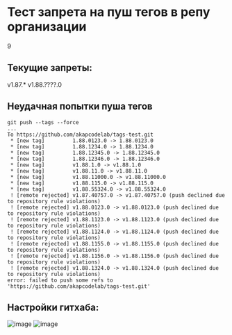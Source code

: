 # Тест запрета на пуш тегов в репу организации

9

## Текущие запреты:
v1.87.* v1.88.????.0

## Неудачная попытки пуша тегов
```
git push --tags --force
...
To https://github.com/akapcodelab/tags-test.git
 * [new tag]         1.88.0123.0 -> 1.88.0123.0
 * [new tag]         1.88.1234.0 -> 1.88.1234.0
 * [new tag]         1.88.12345.0 -> 1.88.12345.0
 * [new tag]         1.88.12346.0 -> 1.88.12346.0
 * [new tag]         v1.88.1.0 -> v1.88.1.0
 * [new tag]         v1.88.11.0 -> v1.88.11.0
 * [new tag]         v1.88.11000.0 -> v1.88.11000.0
 * [new tag]         v1.88.115.0 -> v1.88.115.0
 * [new tag]         v1.88.55324.0 -> v1.88.55324.0
 ! [remote rejected] v1.87.40757.0 -> v1.87.40757.0 (push declined due to repository rule violations)
 ! [remote rejected] v1.88.0123.0 -> v1.88.0123.0 (push declined due to repository rule violations)
 ! [remote rejected] v1.88.1123.0 -> v1.88.1123.0 (push declined due to repository rule violations)
 ! [remote rejected] v1.88.1124.0 -> v1.88.1124.0 (push declined due to repository rule violations)
 ! [remote rejected] v1.88.1155.0 -> v1.88.1155.0 (push declined due to repository rule violations)
 ! [remote rejected] v1.88.1156.0 -> v1.88.1156.0 (push declined due to repository rule violations)
 ! [remote rejected] v1.88.1324.0 -> v1.88.1324.0 (push declined due to repository rule violations)
error: failed to push some refs to 'https://github.com/akapcodelab/tags-test.git'
```

## Настройки гитхаба:
![image](https://github.com/user-attachments/assets/006c6db4-c61e-44b1-9768-46b9ee3b9012)
![image](https://github.com/user-attachments/assets/16ed6720-8c0b-44ac-ab57-26df3b35d9e8)
